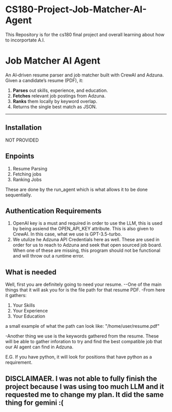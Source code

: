 # CS180-Project-Job-Matcher-AI-Agent
This Repository is for the cs180 final project and overall learning about how to incorportate A.I.

# Job Matcher AI Agent

An AI‑driven resume parser and job matcher built with CrewAI and Adzuna.  
Given a candidate’s resume (PDF), it:

1. **Parses** out skills, experience, and education.  
2. **Fetches** relevant job postings from Adzuna.  
3. **Ranks** them locally by keyword overlap.  
4. Returns the single best match as JSON.

---



## Installation

NOT PROVIDED

## Enpoints

1. Resume Parsing
2. Fetching jobs
3. Ranking Jobs

These are done by the run_agent which is what allows it to be done sequentially. 

## Authentication Requirements 
1. OpenAI key is a must and required in order to use the LLM, this is used by being assiend the OPEN_API_KEY attribute. This is also given to CrewAI.
   In this case, what we use is GPT-3.5-turbo.
2. We utulize he Adzuna API Credentials here as well.
     These are used in order for us to reach to Adzuna and seek that open sourced job board.
When one of these are missing, this program should not be functional and will throw out a runtime error.

## What is needed
Well, first you are definitely going to need your resume. 
--One of the main things that it will ask you for is the file path for that resume PDF.
-From here it gathers: 
1. Your Skills
2. Your Experience
3. Your Education

a small example of what the path can look like: "/home/user/resume.pdf"

-Another thing we use is the keywords gathered from the resume. These will be able to gather inforation to try and find the best compatible job that our AI agent can find in Adzuna. 

E.G. If you have python, it will look for positions that have python as a requirement. 

## DISCLAIMAER. I was not able to fully finish the project because I was using too much LLM and it requested me to change my plan. It did the same thing for gemini :( 
